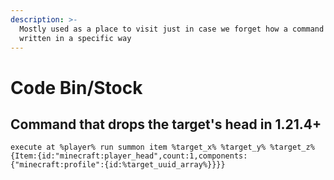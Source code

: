 ```yaml
---
description: >-
  Mostly used as a place to visit just in case we forget how a command is
  written in a specific way
---
```


# Code Bin/Stock

## Command that drops the target's head in 1.21.4+


```
execute at %player% run summon item %target_x% %target_y% %target_z% {Item:{id:"minecraft:player_head",count:1,components:{"minecraft:profile":{id:%target_uuid_array%}}}}
```

